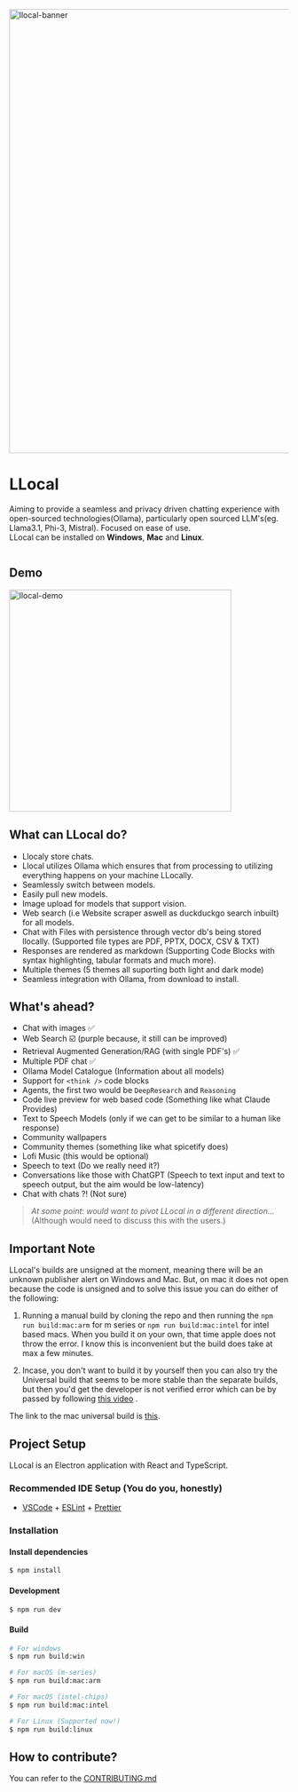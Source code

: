 <img src="https://github.com/kartikm7/llocal/assets/108652656/6111dfe5-bd73-439f-8006-9c2947cd2f15" alt="llocal-banner" width="800" />

# LLocal

Aiming to provide a seamless and privacy driven chatting experience with open-sourced technologies(Ollama), particularly open sourced LLM's(eg. Llama3.1, Phi-3, Mistral). Focused on ease of use.
<br />LLocal can be installed on ****Windows****, ****Mac**** and ****Linux****.

<a target="_blank" href="https://discord.gg/ygrrVJA6Th"><img src="https://dcbadge.limes.pink/api/server/ygrrVJA6Th" alt="" /></a>
## Demo
<img src="https://github.com/kartikm7/llocal/assets/108652656/62904ac1-c165-45de-9b53-219dddb0dac0" alt="llocal-demo" height=400 />

## What can LLocal do?
- Llocaly store chats.
- Llocal utilizes Ollama which ensures that from processing to utilizing everything happens on your machine LLocally.
- Seamlessly switch between models.
- Easily pull new models.
- Image upload for models that support vision.
- Web search (i.e Website scraper aswell as duckduckgo search inbuilt) for all models.
- Chat with Files with persistence through vector db's being stored llocally. (Supported file types are PDF, PPTX, DOCX, CSV & TXT)
- Responses are rendered as markdown (Supporting Code Blocks with syntax highlighting, tabular formats and much more).
- Multiple themes (5 themes all suporting both light and dark mode)
- Seamless integration with Ollama, from download to install.

## What's ahead?
- Chat with images ✅
- Web Search ☑️ (purple because, it still can be improved)
- Retrieval Augmented Generation/RAG (with single PDF's) ✅
- Multiple PDF chat ✅
- Ollama Model Catalogue (Information about all models)
- Support for `<think />` code blocks
- Agents, the first two would be `DeepResearch` and `Reasoning`
- Code live preview for web based code (Something like what Claude Provides)
- Text to Speech Models (only if we can get to be similar to a human like response)
- Community wallpapers
- Community themes (something like what spicetify does)
- Lofi Music (this would be optional)
- Speech to text (Do we really need it?)
- Conversations like those with ChatGPT (Speech to text input and text to speech output, but the aim would be low-latency)
- Chat with chats ?! (Not sure)

> *At some point: would want to pivot LLocal in a different direction...* (Although would need to discuss this with the users.)


## Important Note
LLocal's builds are unsigned at the moment, meaning there will be an unknown publisher alert on Windows and Mac. But, on mac it does not open because the code is unsigned and to solve this issue you can do either of the following:

1. Running a manual build by cloning the repo and then running the `npm run build:mac:arm` for m series or `npm run build:mac:intel` for intel based macs. When you build it on your own, that time apple does not throw the error. I know this is inconvenient but the build does take at max a few minutes.

2. Incase, you don't want to build it by yourself then you can also try the Universal build that seems to be more stable than the separate builds, but then you'd get the developer is not verified error which can be by passed by following [this video](https://m.youtube.com/watch?v=aQRbftg80kg) .

The link to the mac universal build is [this](https://github.com/kartikm7/llocal/releases/download/v1.0.0-beta.5/LLocal-1.0.0-beta.5-mac.zip).



## Project Setup

LLocal is an Electron application with React and TypeScript.

### Recommended IDE Setup (You do you, honestly)

- [VSCode](https://code.visualstudio.com/) + [ESLint](https://marketplace.visualstudio.com/items?itemName=dbaeumer.vscode-eslint) + [Prettier](https://marketplace.visualstudio.com/items?itemName=esbenp.prettier-vscode)

### Installation

#### Install dependencies

```bash
$ npm install
```

#### Development

```bash
$ npm run dev
```

#### Build

```bash
# For windows
$ npm run build:win

# For macOS (m-series)
$ npm run build:mac:arm

# For macOS (intel-chips)
$ npm run build:mac:intel

# For Linux (Supported now!)
$ npm run build:linux
```
## How to contribute?
You can refer to the [CONTRIBUTING.md](https://github.com/kartikm7/llocal/blob/master/CONTRIBUTING.md)
